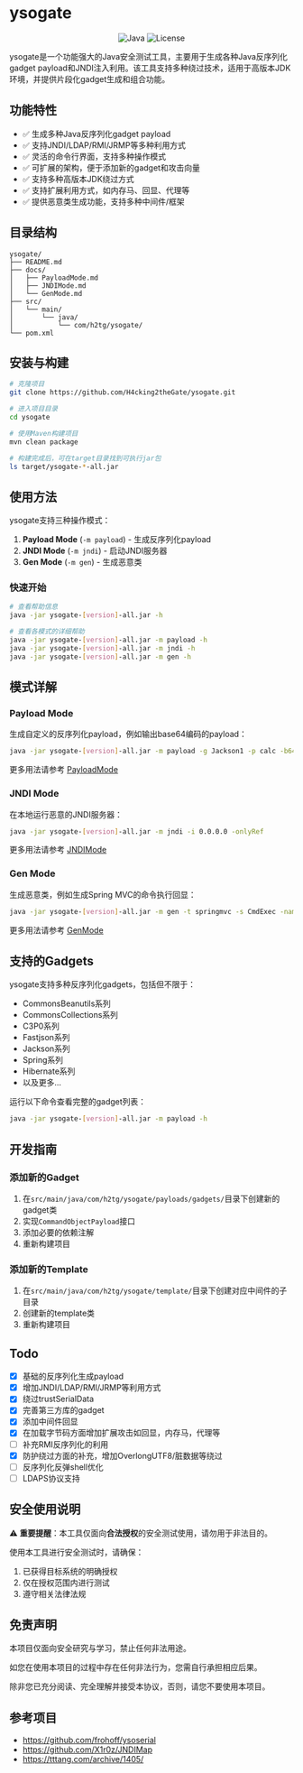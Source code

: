 # ysogate

<p align="center">
  <img src="https://img.shields.io/badge/Java-%3E%3D8-blue" alt="Java">
  <img src="https://img.shields.io/badge/License-MIT-green" alt="License">
</p>

ysogate是一个功能强大的Java安全测试工具，主要用于生成各种Java反序列化gadget payload和JNDI注入利用。该工具支持多种绕过技术，适用于高版本JDK环境，并提供片段化gadget生成和组合功能。

## 功能特性

- ✅ 生成多种Java反序列化gadget payload
- ✅ 支持JNDI/LDAP/RMI/JRMP等多种利用方式
- ✅ 灵活的命令行界面，支持多种操作模式
- ✅ 可扩展的架构，便于添加新的gadget和攻击向量
- ✅ 支持多种高版本JDK绕过方式
- ✅ 支持扩展利用方式，如内存马、回显、代理等
- ✅ 提供恶意类生成功能，支持多种中间件/框架

## 目录结构

```
ysogate/
├── README.md
├── docs/
│   ├── PayloadMode.md
│   ├── JNDIMode.md
│   └── GenMode.md
├── src/
│   └── main/
│       └── java/
│           └── com/h2tg/ysogate/
└── pom.xml
```

## 安装与构建

```bash
# 克隆项目
git clone https://github.com/H4cking2theGate/ysogate.git

# 进入项目目录
cd ysogate

# 使用Maven构建项目
mvn clean package

# 构建完成后，可在target目录找到可执行jar包
ls target/ysogate-*-all.jar
```

## 使用方法

ysogate支持三种操作模式：

1. **Payload Mode** (`-m payload`) - 生成反序列化payload
2. **JNDI Mode** (`-m jndi`) - 启动JNDI服务器
3. **Gen Mode** (`-m gen`) - 生成恶意类

### 快速开始

```bash
# 查看帮助信息
java -jar ysogate-[version]-all.jar -h

# 查看各模式的详细帮助
java -jar ysogate-[version]-all.jar -m payload -h
java -jar ysogate-[version]-all.jar -m jndi -h
java -jar ysogate-[version]-all.jar -m gen -h
```

## 模式详解

### Payload Mode

生成自定义的反序列化payload，例如输出base64编码的payload：

```bash
java -jar ysogate-[version]-all.jar -m payload -g Jackson1 -p calc -b64
```

更多用法请参考 [PayloadMode](docs/PayloadMode.md)

### JNDI Mode

在本地运行恶意的JNDI服务器：

```bash
java -jar ysogate-[version]-all.jar -m jndi -i 0.0.0.0 -onlyRef
```

更多用法请参考 [JNDIMode](docs/JNDIMode.md)

### Gen Mode

生成恶意类，例如生成Spring MVC的命令执行回显：

```bash
java -jar ysogate-[version]-all.jar -m gen -t springmvc -s CmdExec -name org.springframework.expression.Evil -bypass
```

更多用法请参考 [GenMode](docs/GenMode.md)

## 支持的Gadgets

ysogate支持多种反序列化gadgets，包括但不限于：

- CommonsBeanutils系列
- CommonsCollections系列
- C3P0系列
- Fastjson系列
- Jackson系列
- Spring系列
- Hibernate系列
- 以及更多...

运行以下命令查看完整的gadget列表：

```bash
java -jar ysogate-[version]-all.jar -m payload -h
```

## 开发指南

### 添加新的Gadget

1. 在`src/main/java/com/h2tg/ysogate/payloads/gadgets/`目录下创建新的gadget类
2. 实现`CommandObjectPayload`接口
3. 添加必要的依赖注解
4. 重新构建项目

### 添加新的Template

1. 在`src/main/java/com/h2tg/ysogate/template/`目录下创建对应中间件的子目录
2. 创建新的template类
3. 重新构建项目

## Todo

- [x] 基础的反序列化生成payload
- [x] 增加JNDI/LDAP/RMI/JRMP等利用方式
- [x] 绕过trustSerialData
- [x] 完善第三方库的gadget
- [x] 添加中间件回显
- [x] 在加载字节码方面增加扩展攻击如回显，内存马，代理等
- [ ] 补充RMI反序列化的利用
- [x] 防护绕过方面的补充，增加OverlongUTF8/脏数据等绕过
- [ ] 反序列化反弹shell优化
- [ ] LDAPS协议支持

## 安全使用说明

⚠️ **重要提醒**：本工具仅面向**合法授权**的安全测试使用，请勿用于非法目的。

使用本工具进行安全测试时，请确保：
1. 已获得目标系统的明确授权
2. 仅在授权范围内进行测试
3. 遵守相关法律法规

## 免责声明

本项目仅面向安全研究与学习，禁止任何非法用途。

如您在使用本项目的过程中存在任何非法行为，您需自行承担相应后果。

除非您已充分阅读、完全理解并接受本协议，否则，请您不要使用本项目。

## 参考项目

- https://github.com/frohoff/ysoserial
- https://github.com/X1r0z/JNDIMap
- https://tttang.com/archive/1405/